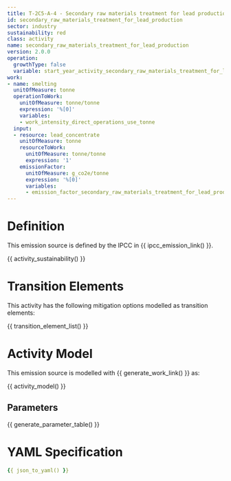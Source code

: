 ```yaml
---
title: T-2C5-A-4 - Secondary raw materials treatment for lead production
id: secondary_raw_materials_treatment_for_lead_production
sector: industry
sustainability: red
class: activity
name: secondary_raw_materials_treatment_for_lead_production
version: 2.0.0
operation:
  growthType: false
  variable: start_year_activity_secondary_raw_materials_treatment_for_lead_production
work:
- name: smelting
  unitOfMeasure: tonne
  operationToWork:
    unitOfMeasure: tonne/tonne
    expression: '%[0]'
    variables:
    - work_intensity_direct_operations_use_tonne
  input:
  - resource: lead_concentrate
    unitOfMeasure: tonne
    resourceToWork:
      unitOfMeasure: tonne/tonne
      expression: '1'
    emissionFactor:
      unitOfMeasure: g_co2e/tonne
      expression: '%[0]'
      variables:
      - emission_factor_secondary_raw_materials_treatment_for_lead_production
---
```

# Definition
This emission source is defined by the IPCC in {{ ipcc_emission_link() }}.


{{ activity_sustainability() }}

# Transition Elements

This activity has the following mitigation options modelled as transition elements:

{{ transition_element_list() }}

# Activity Model
This emission source is modelled with {{ generate_work_link() }} as:

{{ activity_model() }}

## Parameters

{{ generate_parameter_table() }}

# YAML Specification

```yaml
{{ json_to_yaml() }}
```